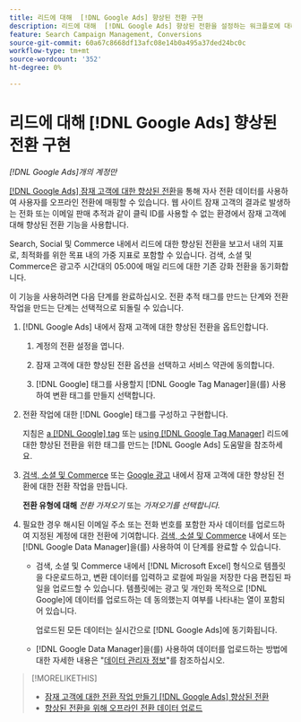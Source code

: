 ```yaml
---
title: 리드에 대해  [!DNL Google Ads] 향상된 전환 구현
description: 리드에 대해  [!DNL Google Ads] 향상된 전환을 설정하는 워크플로에 대해 알아봅니다.
feature: Search Campaign Management, Conversions
source-git-commit: 60a67c8668df13afc08e14b0a495a37ded24bc0c
workflow-type: tm+mt
source-wordcount: '352'
ht-degree: 0%

---
```


# 리드에 대해 [!DNL Google Ads] 향상된 전환 구현

*[!DNL Google Ads]개의 계정만*

[[!DNL Google Ads] 잠재 고객에 대한 향상된 전환](https://support.google.com/google-ads/answer/9888656)을 통해 자사 전환 데이터를 사용하여 사용자를 오프라인 전환에 매핑할 수 있습니다. 웹 사이트 잠재 고객의 결과로 발생하는 전화 또는 이메일 판매 추적과 같이 클릭 ID를 사용할 수 없는 환경에서 잠재 고객에 대해 향상된 전환 기능을 사용합니다.

Search, Social 및 Commerce 내에서 리드에 대한 향상된 전환을 보고서 내의 지표로, 최적화를 위한 목표 내의 가중 지표로 포함할 수 있습니다. 검색, 소셜 및 Commerce은 광고주 시간대의 05:00에 매일 리드에 대한 기존 강화 전환을 동기화합니다.

이 기능을 사용하려면 다음 단계를 완료하십시오. 전환 추적 태그를 만드는 단계와 전환 작업을 만드는 단계는 선택적으로 되돌릴 수 있습니다.

1. [!DNL Google Ads] 내에서 잠재 고객에 대한 향상된 전환을 옵트인합니다.

   1. 계정의 전환 설정을 엽니다.

   1. 잠재 고객에 대한 향상된 전환 옵션을 선택하고 서비스 약관에 동의합니다.

   1. [!DNL Google] 태그를 사용할지 [!DNL Google Tag Manager]을(를) 사용하여 변환 태그를 만들지 선택합니다.


1. 전환 작업에 대한 [!DNL Google] 태그를 구성하고 구현합니다.

   지침은 [a [!DNL Google] tag](https://support.google.com/google-ads/answer/11021502) 또는 [using [!DNL Google Tag Manager]](https://support.google.com/google-ads/answer/11347292) 리드에 대한 향상된 전환을 위한 태그를 만드는 [!DNL Google Ads] 도움말을 참조하세요.

1. [검색, 소셜 및 Commerce](/help/search-social-commerce/admin/conversion-metrics/conversion-action-google.md) 또는 [Google 광고](https://support.google.com/google-ads/answer/12216226) 내에서 잠재 고객에 대한 향상된 전환에 대한 전환 작업을 만듭니다.

   **전환 유형에 대해** *전환 가져오기* 또는 *가져오기를 선택합니다.*

1. 필요한 경우 해시된 이메일 주소 또는 전화 번호를 포함한 자사 데이터를 업로드하여 지정된 계정에 대한 전환에 기여합니다. [검색, 소셜 및 Commerce](/help/search-social-commerce/admin/conversion-metrics/upload-data-offline-conversions.md) 내에서 또는 [!DNL Google Data Manager]을(를) 사용하여 이 단계를 완료할 수 있습니다.

   * 검색, 소셜 및 Commerce 내에서 [!DNL Microsoft Excel] 형식으로 템플릿을 다운로드하고, 변환 데이터를 입력하고 로컬에 파일을 저장한 다음 편집된 파일을 업로드할 수 있습니다. 템플릿에는 광고 및 개인화 목적으로 [!DNL Google]에 데이터를 업로드하는 데 동의했는지 여부를 나타내는 열이 포함되어 있습니다.

     업로드된 모든 데이터는 실시간으로 [!DNL Google Ads]에 동기화됩니다.

   * [!DNL Google Data Manager]을(를) 사용하여 데이터를 업로드하는 방법에 대한 자세한 내용은 &quot;[데이터 관리자 정보](https://support.google.com/google-ads/answer/14639041)&quot;를 참조하십시오.

>[!MORELIKETHIS]
>
>* [잠재 고객에 대한 전환 작업 만들기 [!DNL Google Ads] 향상된 전환](/help/search-social-commerce/admin/conversion-metrics/conversion-action-google.md)
>* [향상된 전환을 위해 오프라인 전환 데이터 업로드](/help/search-social-commerce/admin/conversion-metrics/upload-data-offline-conversions.md)
